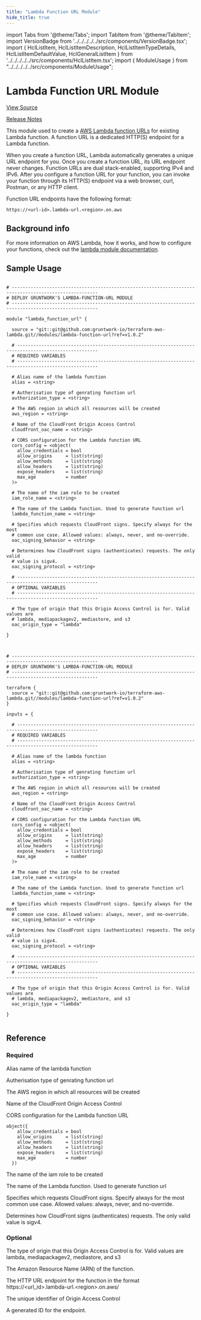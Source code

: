 ```yaml
---
title: "Lambda Function URL Module"
hide_title: true
---
```


import Tabs from '@theme/Tabs';
import TabItem from '@theme/TabItem';
import VersionBadge from '../../../../../src/components/VersionBadge.tsx';
import { HclListItem, HclListItemDescription, HclListItemTypeDetails, HclListItemDefaultValue, HclGeneralListItem } from '../../../../../src/components/HclListItem.tsx';
import { ModuleUsage } from "../../../../../src/components/ModuleUsage";

<VersionBadge repoTitle="AWS Lambda" version="1.0.2" lastModifiedVersion="1.0.0"/>

# Lambda Function URL Module

<a href="https://github.com/gruntwork-io/terraform-aws-lambda/tree/v1.0.2/modules/lambda-function-url" className="link-button" title="View the source code for this module in GitHub.">View Source</a>

<a href="https://github.com/gruntwork-io/terraform-aws-lambda/releases/tag/v1.0.0" className="link-button" title="Release notes for only versions which impacted this module.">Release Notes</a>

This module used to create a [AWS Lambda function URLs](https://docs.aws.amazon.com/lambda/latest/dg/lambda-urls.html) for existing Lambda function. A function URL is a dedicated HTTP(S) endpoint for a Lambda function.

When you create a function URL, Lambda automatically generates a unique URL endpoint for you. Once you create a function URL, its URL endpoint never changes. Function URLs are dual stack-enabled, supporting IPv4 and IPv6. After you configure a function URL for your function, you can invoke your function through its HTTP(S) endpoint via a web browser, curl, Postman, or any HTTP client.

Function URL endpoints have the following format:

```
https://<url-id>.lambda-url.<region>.on.aws
```

## Background info

For more information on AWS Lambda, how it works, and how to configure your functions, check out the [lambda module
documentation](https://github.com/gruntwork-io/terraform-aws-lambda/tree/v1.0.2/modules/lambda).

## Sample Usage

<Tabs>
<TabItem value="terraform" label="Terraform" default>

```hcl title="main.tf"

# ------------------------------------------------------------------------------------------------------
# DEPLOY GRUNTWORK'S LAMBDA-FUNCTION-URL MODULE
# ------------------------------------------------------------------------------------------------------

module "lambda_function_url" {

  source = "git::git@github.com:gruntwork-io/terraform-aws-lambda.git//modules/lambda-function-url?ref=v1.0.2"

  # ----------------------------------------------------------------------------------------------------
  # REQUIRED VARIABLES
  # ----------------------------------------------------------------------------------------------------

  # Alias name of the lambda function
  alias = <string>

  # Autherisation type of genrating function url
  authorization_type = <string>

  # The AWS region in which all resources will be created
  aws_region = <string>

  # Name of the CloudFront Origin Access Control
  cloudfront_oac_name = <string>

  # CORS configuration for the Lambda function URL
  cors_config = <object(
    allow_credentials = bool
    allow_origins     = list(string)
    allow_methods     = list(string)
    allow_headers     = list(string)
    expose_headers    = list(string)
    max_age           = number
  )>

  # The name of the iam role to be created
  iam_role_name = <string>

  # The name of the Lambda function. Used to generate function url
  lambda_function_name = <string>

  # Specifies which requests CloudFront signs. Specify always for the most
  # common use case. Allowed values: always, never, and no-override.
  oac_signing_behavior = <string>

  # Determines how CloudFront signs (authenticates) requests. The only valid
  # value is sigv4.
  oac_signing_protocol = <string>

  # ----------------------------------------------------------------------------------------------------
  # OPTIONAL VARIABLES
  # ----------------------------------------------------------------------------------------------------

  # The type of origin that this Origin Access Control is for. Valid values are
  # lambda, mediapackagev2, mediastore, and s3
  oac_origin_type = "lambda"

}


```

</TabItem>
<TabItem value="terragrunt" label="Terragrunt" default>

```hcl title="terragrunt.hcl"

# ------------------------------------------------------------------------------------------------------
# DEPLOY GRUNTWORK'S LAMBDA-FUNCTION-URL MODULE
# ------------------------------------------------------------------------------------------------------

terraform {
  source = "git::git@github.com:gruntwork-io/terraform-aws-lambda.git//modules/lambda-function-url?ref=v1.0.2"
}

inputs = {

  # ----------------------------------------------------------------------------------------------------
  # REQUIRED VARIABLES
  # ----------------------------------------------------------------------------------------------------

  # Alias name of the lambda function
  alias = <string>

  # Autherisation type of genrating function url
  authorization_type = <string>

  # The AWS region in which all resources will be created
  aws_region = <string>

  # Name of the CloudFront Origin Access Control
  cloudfront_oac_name = <string>

  # CORS configuration for the Lambda function URL
  cors_config = <object(
    allow_credentials = bool
    allow_origins     = list(string)
    allow_methods     = list(string)
    allow_headers     = list(string)
    expose_headers    = list(string)
    max_age           = number
  )>

  # The name of the iam role to be created
  iam_role_name = <string>

  # The name of the Lambda function. Used to generate function url
  lambda_function_name = <string>

  # Specifies which requests CloudFront signs. Specify always for the most
  # common use case. Allowed values: always, never, and no-override.
  oac_signing_behavior = <string>

  # Determines how CloudFront signs (authenticates) requests. The only valid
  # value is sigv4.
  oac_signing_protocol = <string>

  # ----------------------------------------------------------------------------------------------------
  # OPTIONAL VARIABLES
  # ----------------------------------------------------------------------------------------------------

  # The type of origin that this Origin Access Control is for. Valid values are
  # lambda, mediapackagev2, mediastore, and s3
  oac_origin_type = "lambda"

}


```

</TabItem>
</Tabs>




## Reference

<Tabs>
<TabItem value="inputs" label="Inputs" default>

### Required

<HclListItem name="alias" requirement="required" type="string">
<HclListItemDescription>

Alias name of the lambda function

</HclListItemDescription>
</HclListItem>

<HclListItem name="authorization_type" requirement="required" type="string">
<HclListItemDescription>

Autherisation type of genrating function url

</HclListItemDescription>
</HclListItem>

<HclListItem name="aws_region" requirement="required" type="string">
<HclListItemDescription>

The AWS region in which all resources will be created

</HclListItemDescription>
</HclListItem>

<HclListItem name="cloudfront_oac_name" requirement="required" type="string">
<HclListItemDescription>

Name of the CloudFront Origin Access Control

</HclListItemDescription>
</HclListItem>

<HclListItem name="cors_config" requirement="required" type="object(…)">
<HclListItemDescription>

CORS configuration for the Lambda function URL

</HclListItemDescription>
<HclListItemTypeDetails>

```hcl
object({
    allow_credentials = bool
    allow_origins     = list(string)
    allow_methods     = list(string)
    allow_headers     = list(string)
    expose_headers    = list(string)
    max_age           = number
  })
```

</HclListItemTypeDetails>
</HclListItem>

<HclListItem name="iam_role_name" requirement="required" type="string">
<HclListItemDescription>

The name of the iam role to be created

</HclListItemDescription>
</HclListItem>

<HclListItem name="lambda_function_name" requirement="required" type="string">
<HclListItemDescription>

The name of the Lambda function. Used to generate function url

</HclListItemDescription>
</HclListItem>

<HclListItem name="oac_signing_behavior" requirement="required" type="string">
<HclListItemDescription>

Specifies which requests CloudFront signs. Specify always for the most common use case. Allowed values: always, never, and no-override.

</HclListItemDescription>
</HclListItem>

<HclListItem name="oac_signing_protocol" requirement="required" type="string">
<HclListItemDescription>

Determines how CloudFront signs (authenticates) requests. The only valid value is sigv4.

</HclListItemDescription>
</HclListItem>

### Optional

<HclListItem name="oac_origin_type" requirement="optional" type="string">
<HclListItemDescription>

The type of origin that this Origin Access Control is for. Valid values are lambda, mediapackagev2, mediastore, and s3

</HclListItemDescription>
<HclListItemDefaultValue defaultValue="&quot;lambda&quot;"/>
</HclListItem>

</TabItem>
<TabItem value="outputs" label="Outputs">

<HclListItem name="function_arn">
<HclListItemDescription>

The Amazon Resource Name (ARN) of the function.

</HclListItemDescription>
</HclListItem>

<HclListItem name="function_url">
<HclListItemDescription>

The HTTP URL endpoint for the function in the format https://&lt;url_id>.lambda-url.&lt;region>.on.aws/

</HclListItemDescription>
</HclListItem>

<HclListItem name="oac_id">
<HclListItemDescription>

The unique identifier of Origin Access Control

</HclListItemDescription>
</HclListItem>

<HclListItem name="url_id">
<HclListItemDescription>

A generated ID for the endpoint.

</HclListItemDescription>
</HclListItem>

</TabItem>
</Tabs>

<!-- ##DOCS-SOURCER-START
{
  "originalSources": [
    "https://github.com/gruntwork-io/terraform-aws-lambda/tree/v1.0.2/modules/lambda-function-url/readme.md",
    "https://github.com/gruntwork-io/terraform-aws-lambda/tree/v1.0.2/modules/lambda-function-url/variables.tf",
    "https://github.com/gruntwork-io/terraform-aws-lambda/tree/v1.0.2/modules/lambda-function-url/outputs.tf"
  ],
  "sourcePlugin": "module-catalog-api",
  "hash": "9464bdf3000663f5b37532e584a06993"
}
##DOCS-SOURCER-END -->
